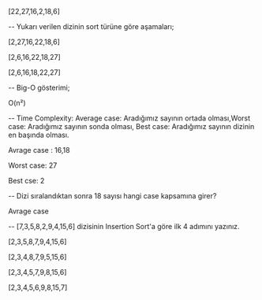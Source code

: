  [22,27,16,2,18,6]
 
 -- Yukarı verilen dizinin sort türüne göre aşamaları;
 
 [2,27,16,22,18,6]
 
 [2,6,16,22,18,27]
 
 [2,6,16,18,22,27]

-- Big-O gösterimi;
 
 O(n²)
 
-- Time Complexity: Average case: Aradığımız sayının ortada olması,Worst case: Aradığımız sayının sonda olması, Best case: Aradığımız sayının dizinin en başında olması.
 
 Avrage case : 16,18
 
 Worst case: 27
 
 Best cse: 2
 
 -- Dizi sıralandıktan sonra 18 sayısı hangi case kapsamına girer?
 
 Avrage case
 
 
 -- [7,3,5,8,2,9,4,15,6] dizisinin Insertion Sort'a göre ilk 4 adımını yazınız.
 
 [2,3,5,8,7,9,4,15,6]
 
 [2,3,4,8,7,9,5,15,6]
 
 [2,3,4,5,7,9,8,15,6]
 
 [2,3,4,5,6,9,8,15,7]

